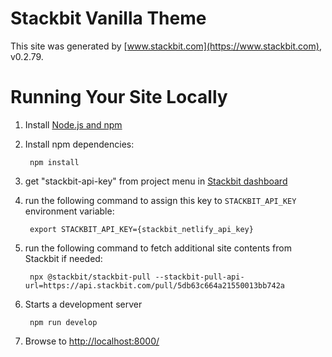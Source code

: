 # Stackbit Vanilla Theme

This site was generated by [www.stackbit.com](https://www.stackbit.com), v0.2.79.

# Running Your Site Locally

1. Install [Node.js and npm](https://nodejs.org/en/)

1. Install npm dependencies:

        npm install

1. get "stackbit-api-key" from project menu in [Stackbit dashboard](https://app.stackbit.com/dashboard)

1. run the following command to assign this key to `STACKBIT_API_KEY` environment variable:

        export STACKBIT_API_KEY={stackbit_netlify_api_key}

1. run the following command to fetch additional site contents from Stackbit if needed:

        npx @stackbit/stackbit-pull --stackbit-pull-api-url=https://api.stackbit.com/pull/5db63c664a21550013bb742a

1. Starts a development server

        npm run develop

1. Browse to [http://localhost:8000/](http://localhost:8000/)
